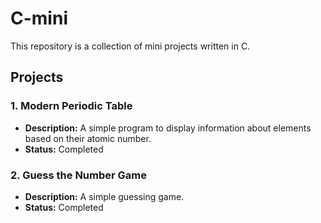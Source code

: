 # C-mini

This repository is a collection of mini projects written in C.

## Projects

### 1. Modern Periodic Table

- **Description:** A simple program to display information about elements based on their atomic number.
- **Status:** Completed

### 2. Guess the Number Game

- **Description:** A simple guessing game.
- **Status:** Completed
